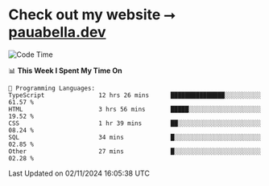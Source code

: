 # Check out my website ⭢ [pauabella.dev](https://pauabella.dev)

<!--START_SECTION:waka-->
![Code Time](http://img.shields.io/badge/Code%20Time-3%2C849%20hrs%207%20mins-blue)

📊 **This Week I Spent My Time On** 

```text
💬 Programming Languages: 
TypeScript               12 hrs 26 mins      ███████████████░░░░░░░░░░   61.57 % 
HTML                     3 hrs 56 mins       █████░░░░░░░░░░░░░░░░░░░░   19.52 % 
CSS                      1 hr 39 mins        ██░░░░░░░░░░░░░░░░░░░░░░░   08.24 % 
SQL                      34 mins             █░░░░░░░░░░░░░░░░░░░░░░░░   02.85 % 
Other                    27 mins             █░░░░░░░░░░░░░░░░░░░░░░░░   02.28 % 
```


 Last Updated on 02/11/2024 16:05:38 UTC
<!--END_SECTION:waka-->
